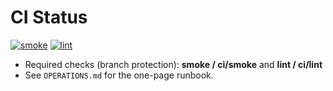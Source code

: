 # CI Status

[![smoke](https://github.com/TheEpicuros/ddp/actions/workflows/smoke.yml/badge.svg)](https://github.com/TheEpicuros/ddp/actions/workflows/smoke.yml)
[![lint](https://github.com/TheEpicuros/ddp/actions/workflows/lint.yml/badge.svg)](https://github.com/TheEpicuros/ddp/actions/workflows/lint.yml)

- Required checks (branch protection): **smoke / ci/smoke** and **lint / ci/lint**
- See `OPERATIONS.md` for the one-page runbook.
